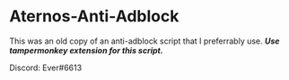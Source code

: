# Aternos-Anti-Adblock
This was an old copy of an anti-adblock script that I preferrably use.
***Use tampermonkey extension for this script.***

Discord: Ever#6613
